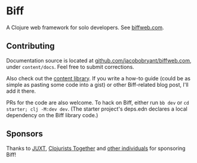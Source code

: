 # Biff

A Clojure web framework for solo developers. See [biffweb.com](https://biffweb.com).

## Contributing

Documentation source is located at [github.com/jacobobryant/biffweb.com](https://github.com/jacobobryant/biffweb.com),
under `content/docs`. Feel free to submit corrections.

Also check out the [content library](https://biffweb.com/docs/library/). If you write a how-to guide (could be as simple
as pasting some code into a gist) or other Biff-related blog post, I'll add it there.

PRs for the code are also welcome. To hack on Biff, either run `bb dev` or `cd starter; clj -M:dev dev`. (The starter
project's deps.edn declares a local dependency on the Biff library code.)

## Sponsors

Thanks to [JUXT](https://juxt.pro), [Clojurists Together](https://www.clojuriststogether.org/) and [other
individuals](https://github.com/sponsors/jacobobryant) for sponsoring Biff!
